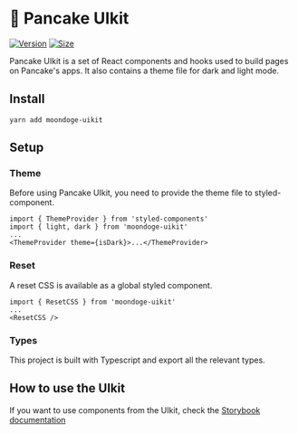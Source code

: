 # 🥞 Pancake UIkit

[![Version](https://img.shields.io/npm/v/moondoge-uikit)](https://www.npmjs.com/package/moondoge-uikit) [![Size](https://img.shields.io/bundlephobia/min/moondoge-uikit)](https://www.npmjs.com/package/moondoge-uikit)

Pancake UIkit is a set of React components and hooks used to build pages on Pancake's apps. It also contains a theme file for dark and light mode.

## Install

`yarn add moondoge-uikit`

## Setup

### Theme

Before using Pancake UIkit, you need to provide the theme file to styled-component.

```
import { ThemeProvider } from 'styled-components'
import { light, dark } from 'moondoge-uikit'
...
<ThemeProvider theme={isDark}>...</ThemeProvider>
```

### Reset

A reset CSS is available as a global styled component.

```
import { ResetCSS } from 'moondoge-uikit'
...
<ResetCSS />
```

### Types

This project is built with Typescript and export all the relevant types.

## How to use the UIkit

If you want to use components from the UIkit, check the [Storybook documentation](https://moondogeswap.github.io/moondoge-uikit/)
